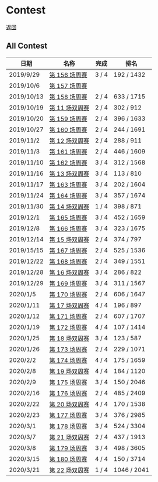 # Contest

[返回](./README.md)



## All Contest
| 日期       | 名称                                                      | 完成  | 排名       |
| ---------- | --------------------------------------------------------- | ----- | ---------- |
| 2019/9/29  | [第 156 场周赛](./contest/weekly-contest-156/README.md)   | 3 / 4 | 192 / 1432 |
| 2019/10/6  | [第 157 场周赛](./contest/weekly-contest-157/README.md)   |       |            |
| 2019/10/13 | [第 158 场周赛](./contest/weekly-contest-158/README.md)   | 2 / 4 | 633 / 1715 |
| 2019/10/19 | [第 11 场双周赛](./contest/biweekly-contest-11/README.md) | 2 / 4 | 302 / 912  |
| 2019/10/20 | [第 159 场周赛](./contest/weekly-contest-159/README.md)   | 2 / 4 | 396 / 1633 |
| 2019/10/27 | [第 160 场周赛](./contest/weekly-contest-160/README.md)   | 2 / 4 | 244 / 1691 |
| 2019/11/2  | [第 12 场双周赛](./contest/biweekly-contest-12/README.md) | 2 / 4 | 288 / 911  |
| 2019/11/3  | [第 161 场周赛](./contest/weekly-contest-161/README.md)   | 2 / 4 | 446 / 1609 |
| 2019/11/10 | [第 162 场周赛](./contest/weekly-contest-162/README.md)   | 3 / 4 | 312 / 1568 |
| 2019/11/16 | [第 13 场双周赛](./contest/biweekly-contest-13/README.md) | 3 / 4 | 113 / 810  |
| 2019/11/17 | [第 163 场周赛](./contest/weekly-contest-163/README.md)   | 3 / 4 | 202 / 1604 |
| 2019/11/24 | [第 164 场周赛](./contest/weekly-contest-164/README.md)   | 3 / 4 | 357 / 1674 |
| 2019/11/30 | [第 14 场双周赛](./contest/biweekly-contest-14/README.md) | 1 / 4 | 398 / 871  |
| 2019/12/1  | [第 165 场周赛](./contest/weekly-contest-165/README.md)   | 3 / 4 | 452 / 1659 |
| 2019/12/8  | [第 166 场周赛](./contest/weekly-contest-166/README.md)   | 3 / 4 | 323 / 1675 |
| 2019/12/14 | [第 15 场双周赛](./contest/biweekly-contest-15/README.md) | 2 / 4 | 374 / 797  |
| 2019/15/15 | [第 167 场周赛](./contest/weekly-contest-167/README.md)   | 2 / 4 | 525 / 1536 |
| 2019/12/22 | [第 168 场周赛](./contest/weekly-contest-168/README.md)   | 2 / 4 | 349 / 1551 |
| 2019/12/28 | [第 16 场双周赛](./contest/biweekly-contest-16/README.md) | 3 / 4 | 286 / 822  |
| 2019/12/29 | [第 169 场周赛](./contest/weekly-contest-169/README.md)   | 3 / 4 | 311 / 1567 |
| 2020/1/5   | [第 170 场周赛](./contest/weekly-contest-170/README.md)   | 2 / 4 | 606 / 1647 |
| 2020/1/11  | [第 17 场双周赛](./contest/biweekly-contest-17/README.md) | 4 / 4 | 196 / 897  |
| 2020/1/12  | [第 171 场周赛](./contest/weekly-contest-171/README.md)   | 2 / 4 | 607 / 1707 |
| 2020/1/19  | [第 172 场周赛](./contest/weekly-contest-172/README.md)   | 4 / 4 | 107 / 1414 |
| 2020/1/25  | [第 18 场双周赛](./contest/biweekly-contest-18/README.md) | 3 / 4 | 123 / 587  |
| 2020/1/26  | [第 173 场周赛](./contest/weekly-contest-173/README.md)   | 2 / 4 | 229 / 1071 |
| 2020/2/2   | [第 174 场周赛](./contest/weekly-contest-174/README.md)   | 4 / 4 | 175 / 1659 |
| 2020/2/8   | [第 19 场双周赛](./contest/biweekly-contest-19/README.md) | 4 / 4 | 184 / 1120 |
| 2020/2/9   | [第 175 场周赛](./contest/weekly-contest-175/README.md)   | 3 / 4 | 150 / 2046 |
| 2020/2/16  | [第 176 场周赛](./contest/weekly-contest-176/README.md)   | 2 / 4 | 485 / 2409 |
| 2020/2/22  | [第 20 场双周赛](./contest/biweekly-contest-20/README.md) | 4 / 4 | 170 / 1538 |
| 2020/2/23  | [第 177 场周赛](./contest/weekly-contest-177/README.md)   | 3 / 4 | 376 / 2985 |
| 2020/3/1   | [第 178 场周赛](./contest/weekly-contest-178/README.md)   | 3 / 4 | 524 / 3304 |
| 2020/3/7 | [第 21 场双周赛](./contest/biweekly-contest-21/README.md)   | 2 / 4 | 437 / 1913 |
| 2020/3/8 | [第 179 场周赛](./contest/weekly-contest-179/README.md)    | 3 / 4 | 498 / 3605 |
| 2020/3/15 | [第 180 场周赛](./contest/weekly-contest-180/README.md)   | 4 / 4 | 150 / 3714 |
| 2020/3/21 | [第 22 场双周赛](./contest/biweekly-contest-22/README.md) | 1 / 4 | 1046 / 2041 |